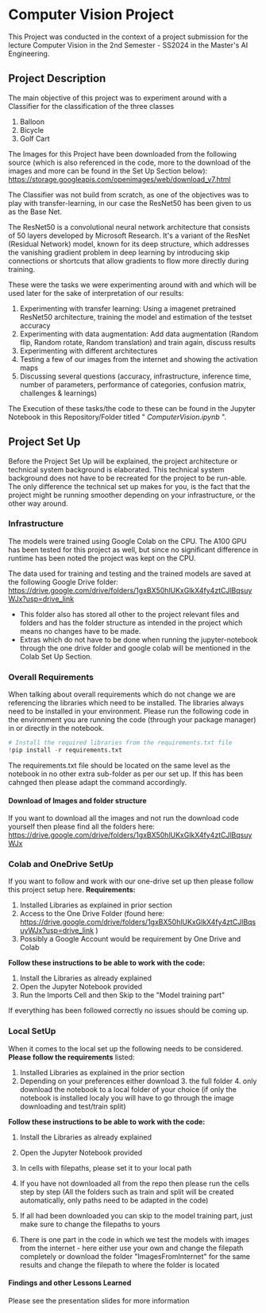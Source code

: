 # Computer Vision Project

This Project was conducted in the context of a project submission for the lecture Computer Vision in the 2nd Semester -
SS2024 in the Master's AI Engineering.

## Project Description
The main objective of this project was to experiment around with a Classifier for the classification of the three classes
1. Balloon
2. Bicycle
3. Golf Cart

The Images for this Project have been downloaded from the following source (which is also referenced in the code, more to
the download of the images and more can be found in the Set Up Section below): https://storage.googleapis.com/openimages/web/download_v7.html

The Classifier was not build from scratch, as one of the objectives was to play with transfer-learning, in  our case the ResNet50
has been given to us as the Base Net.

The ResNet50 is a convolutional neural network architecture that consists of 50 layers developed by Microsoft Research. It's a variant of the ResNet (Residual Network) model, known for its deep structure,
which addresses the vanishing gradient problem in deep learning by introducing skip connections or shortcuts that allow
gradients to flow more directly during training. 

These were the tasks we were experimenting around with and which will be used later for the sake of interpretation of our results:
1. Experimenting with transfer learning: Using a imagenet pretrained ResNet50 architecture, training the model and estimation of the testset accuracy 
2. Experimenting with data augmentation: Add data augmentation (Random flip, Random rotate, Random translation) and train again, discuss results 
3. Experimenting with different architectures
4. Testing a few of our images from the internet and showing the activation maps 
5. Discussing several questions (accuracy, infrastructure, inference time, number of parameters, performance of categories, confusion matrix, challenges & learnings)

The Execution of these tasks/the code to these can be found in the Jupyter Notebook in this
Repository/Folder titled " _ComputerVision.ipynb_ ".

## Project Set Up

Before the Project Set Up will be explained, the project architecture or technical system background is elaborated.
This technical system background does not have to be recreated for the project to be run-able. The only difference the technical
set up makes for you, is the fact that the project might be running smoother depending on your infrastructure, or the other way
around.

### Infrastructure
The models were trained using Google Colab on the CPU. The A100 GPU has been tested for this project as well, but since no significant
difference in runtime has been noted the project was kept on the CPU. 

The data used for training and testing and the trained models are saved at the following Google Drive folder: 
https://drive.google.com/drive/folders/1gxBX50hlUKxGlkX4fy4ztCJlBqsuyWJx?usp=drive_link

- This folder also has stored all other to the project relevant files and folders and has the folder structure as intended in the project which means no
changes have to be made.
- Extras which do not have to be done when running the jupyter-notebook through the one drive folder and google colab will be mentioned in the Colab Set Up Section.

### Overall Requirements

When talking about overall requirements which do not change we are referencing the libraries which need to be installed.
The libraries always need to be installed in your environment. Please run the following code in the environment you are
running the code (through your package manager) in or directly in the notebook.

````python
# Install the required libraries from the requirements.txt file
!pip install -r requirements.txt
````
The requirements.txt file should be located on the same level as the notebook in no other extra sub-folder as per our set up. If this has been 
cahnged then please adapt the command accordingly.

#### Download of Images and folder structure
If you want to download all the images and not run the download code yourself then please find all the folders here:
https://drive.google.com/drive/folders/1gxBX50hlUKxGlkX4fy4ztCJlBqsuyWJx

### Colab and OneDrive SetUp

If you want to follow and work with our one-drive set up then please follow this project setup here.
**Requirements:**
1. Installed Libraries as explained in prior section
2. Access to the One Drive Folder (found here: https://drive.google.com/drive/folders/1gxBX50hlUKxGlkX4fy4ztCJlBqsuyWJx?usp=drive_link
)
3. Possibly a Google Account would be requirement by One Drive and Colab

**Follow these instructions to be able to work with the code:**
1. Install the Libraries as already explained
2. Open the Jupyter Notebook provided
3. Run the Imports Cell and then Skip to the "Model training part"

If everything has been followed correctly no issues should be coming up.

### Local SetUp
When it comes to the local set up the following needs to be considered. **Please follow the requirements** listed:
1. Installed Libraries as explained in the prior section
2. Depending on your preferences either download 
   3. the full folder
   4. only download the notebook to a local folder of your choice (if only the notebook is installed localy you will have to go through the image downloading and test/train split)


**Follow these instructions to be able to work with the code:**
1. Install the Libraries as already explained
2. Open the Jupyter Notebook provided
3. In cells with filepaths, please set it to your local path
4. If you have not downloaded all from the repo then please run the cells step by step (All the folders such as train and split will be created automatically, only paths need to be adapted in the code)
5. If all had been downloaded you can skip to the model training part, just make sure to change the filepaths to yours

6. There is one part in the code in which we test the models with images from the internet - here either use your own and change the filepath completely or download the folder "ImagesFromInternet" for the same results and change the filepath to where the folder is located

#### Findings and other Lessons Learned
Please see the presentation slides for more information 
